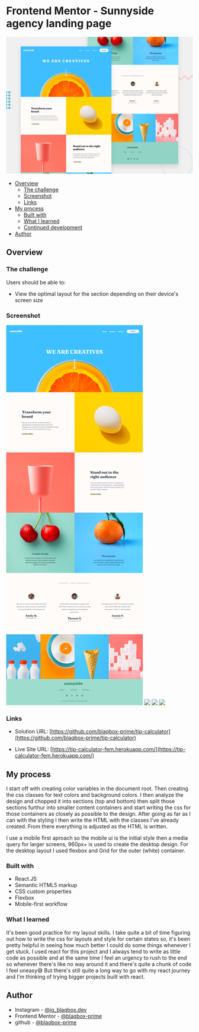 # Frontend Mentor - Sunnyside agency landing page

![Design preview for the Sunnyside agency landing page coding challenge](./design/desktop-preview.jpg)



- [Overview](#overview)
  - [The challenge](#the-challenge)
  - [Screenshot](#screenshot)
  - [Links](#links)
- [My process](#my-process)
  - [Built with](#built-with)
  - [What I learned](#what-i-learned)
  - [Continued development](#continued-development)
- [Author](#author)



## Overview

### The challenge

Users should be able to:

- View the optimal layout for the section depending on their device's screen size

### Screenshot

![](./screenshots/desktop.png)
![](./screenshots/mobile.png)
![](./screenshots/errorstate.png)
![](./screenshots/customtip.png)


### Links

- Solution URL: [https://github.com/blaqbox-prime/tip-calculator](https://github.com/blaqbox-prime/tip-calculator)

- Live Site URL: [https://tip-calculator-fem.herokuapp.com/](https://tip-calculator-fem.herokuapp.com/)

## My process
I start off with creating color variables in the document root. Then creating the css classes for text colors and background colors. I then analyze the design and chopped it into sections (top and bottom) then split those sections furthur into smaller content containers and start writing the css for those containers as closely as possible to the design. After going as far as I can with the styling I then write the HTML with the classes I've already created. From there everything is adjusted as the HTML is written.

I use a mobile first aproach so the mobile ui is the initial style then a media query for larger screens, 960px+ is used to create the desktop design. For the desktop layout I used flexbox and Grid for the outer (white) container.

### Built with
- React.JS
- Semantic HTML5 markup
- CSS custom properties
- Flexbox
- Mobile-first workflow


### What I learned

It's been good practice for my layout skills. I take quite a bit of time figuring out how to write the css for layouts and style for certain states so, it's been pretty helpful in seeing how much better I could do some things whenever I get stuck. I used react for this project and I always tend to write as little code as possible and at the same time I feel an urgency to rush to the end so whenever there's like no way around it and there's quite a chunk of code I feel uneasy😅 But there's still quite a long way to go with my react journey and I'm thinking of trying bigger projects built with react. 

## Author

- Instagram - [@ig_blaqbox.dev](https://www.instagram.com/ig_blaqbox.dev)
- Frontend Mentor - [@blaqbox-prime](https://www.frontendmentor.io/profile/blaqbox-prime)
- github - [@blaqbox-prime](https://www.github.com/blaqbox-prime)
